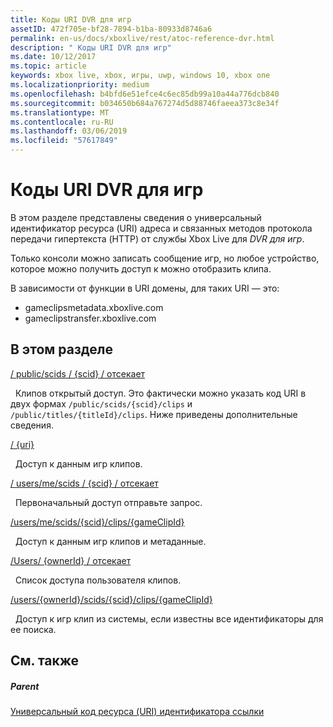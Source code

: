 ```yaml
---
title: Коды URI DVR для игр
assetID: 472f705e-bf28-7894-b1ba-80933d8746a6
permalink: en-us/docs/xboxlive/rest/atoc-reference-dvr.html
description: " Коды URI DVR для игр"
ms.date: 10/12/2017
ms.topic: article
keywords: xbox live, xbox, игры, uwp, windows 10, xbox one
ms.localizationpriority: medium
ms.openlocfilehash: b4bfd6e51efce4c6ec85db99a10a44a776dcb840
ms.sourcegitcommit: b034650b684a767274d5d88746faeea373c8e34f
ms.translationtype: MT
ms.contentlocale: ru-RU
ms.lasthandoff: 03/06/2019
ms.locfileid: "57617849"
---
```

# <a name="game-dvr-uris"></a>Коды URI DVR для игр
 
В этом разделе представлены сведения о универсальный идентификатор ресурса (URI) адреса и связанных методов протокола передачи гипертекста (HTTP) от службы Xbox Live для *DVR для игр*.
 
Только консоли можно записать сообщение игр, но любое устройство, которое можно получить доступ к можно отобразить клипа.
 
В зависимости от функции в URI домены, для таких URI — это:
 
   *  gameclipsmetadata.xboxlive.com 
   *  gameclipstransfer.xboxlive.com 
  
<a id="ID4EZB"></a>

 
## <a name="in-this-section"></a>В этом разделе

[/ public/scids / {scid} / отсекает](uri-publicscidclips.md)

&nbsp;&nbsp;Клипов открытый доступ. Это фактически можно указать код URI в двух формах `/public/scids/{scid}/clips` и `/public/titles/{titleId}/clips`. Ниже приведены дополнительные сведения.

[/ {uri}](uri-uri.md)

&nbsp;&nbsp;Доступ к данным игр клипов.

[/ users/me/scids / {scid} / отсекает](uri-usersmescidclips.md)

&nbsp;&nbsp;Первоначальный доступ отправьте запрос.

[/users/me/scids/{scid}/clips/{gameClipId}](uri-usersmescidclipsgameclipid.md)

&nbsp;&nbsp;Доступ к данным игр клипов и метаданные.

[/Users/ {ownerId} / отсекает](uri-usersowneridclips.md)

&nbsp;&nbsp;Список доступа пользователя клипов.

[/users/{ownerId}/scids/{scid}/clips/{gameClipId}](uri-usersowneridscidclipsgameclipid.md)

&nbsp;&nbsp;Доступ к игр клип из системы, если известны все идентификаторы для ее поиска.
 
<a id="ID4EOC"></a>

 
## <a name="see-also"></a>См. также
 
<a id="ID4EQC"></a>

 
##### <a name="parent"></a>Parent 

[Универсальный код ресурса (URI) идентификатора ссылки](../atoc-xboxlivews-reference-uris.md)

   